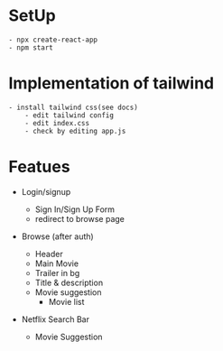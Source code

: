 # SetUp

    - npx create-react-app
    - npm start

# Implementation of tailwind

    - install tailwind css(see docs)
        - edit tailwind config
        - edit index.css
        - check by editing app.js

# Featues

- Login/signup

  - Sign In/Sign Up Form
  - redirect to browse page

- Browse (after auth)

  - Header
  - Main Movie
  - Trailer in bg
  - Title & description
  - Movie suggestion
    - Movie list

- Netflix
  Search Bar
  - Movie Suggestion
